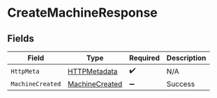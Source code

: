 # CreateMachineResponse


## Fields

| Field                                                       | Type                                                        | Required                                                    | Description                                                 |
| ----------------------------------------------------------- | ----------------------------------------------------------- | ----------------------------------------------------------- | ----------------------------------------------------------- |
| `HttpMeta`                                                  | [HTTPMetadata](../../Models/Components/HTTPMetadata.md)     | :heavy_check_mark:                                          | N/A                                                         |
| `MachineCreated`                                            | [MachineCreated](../../Models/Components/MachineCreated.md) | :heavy_minus_sign:                                          | Success                                                     |
